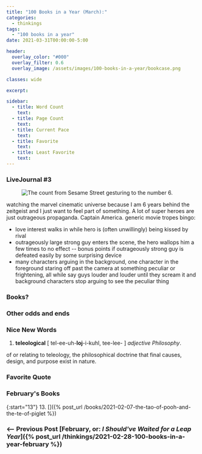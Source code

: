 ```yaml
---
title: "100 Books in a Year (March):"
categories:
  - thinkings
tags:
  - "100 books in a year"
date: 2021-03-31T00:00:00-5:00

header:
  overlay_color: "#000"
  overlay_filter: 0.6
  overlay_image: /assets/images/100-books-in-a-year/bookcase.png

classes: wide

excerpt:

sidebar:
  - title: Word Count
    text:
  - title: Page Count
    text:
  - title: Current Pace
    text:
  - title: Favorite
    text:
  - title: Least Favorite
    text:
---
```


### LiveJournal #3
<figure style="width: 450px; border-radius=: 10px;" class="align-right">
  <img src="{{ site.url }}{{ site.baseurl }}/assets/images/100-books-in-a-year/count-6.jpg" alt="The count from Sesame Street gesturing to the number 6.">
  <figcaption></figcaption>
</figure>

watching the marvel cinematic universe because I am 6 years behind the zeitgeist and I just want to feel part of something. A lot of super heroes are just outrageous propaganda. Captain America.
generic movie tropes bingo:
- love interest walks in while hero is (often unwillingly) being kissed by rival
- outrageously large strong guy enters the scene, the hero wallops him a few times to no effect -- bonus points if outrageously strong guy is defeated easily by some surprising device
- many characters arguing in the background, one character in the foreground staring off past the camera at something peculiar or frightening, all while say guys louder and louder until they scream it and background characters stop arguing to see the peculiar thing

### Books?


### Other odds and ends


### Nice New Words
1. **teleological** [ tel-ee-uh-**loj**-i-kuhl, tee-lee- ] *adjective Philosophy*.

of or relating to teleology, the philosophical doctrine that final causes, design, and purpose exist in nature.

### Favorite Quote


### February's Books

{:start="13"}
13. []({% post_url /books/2021-02-07-the-tao-of-pooh-and-the-te-of-piglet %})

### <-- Previous Post [**February, or: _I Should've Waited for a Leap Year_**]({% post_url /thinkings/2021-02-28-100-books-in-a-year-february %})
